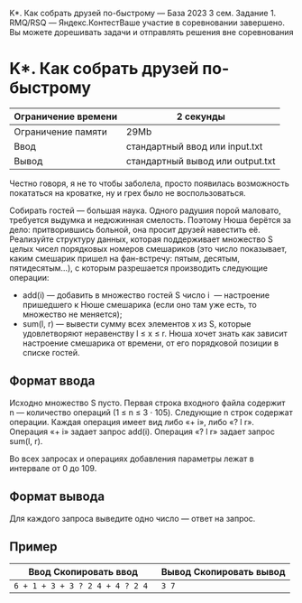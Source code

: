 K\*. Как собрать друзей по-быстрому — База 2023 3 сем. Задание 1. RMQ/RSQ — Яндекс.КонтестВаше участие в соревновании завершено. Вы можете дорешивать задачи и отправлять решения вне соревнования

# K\*. Как собрать друзей по-быстрому

| Ограничение времени | 2 секунды |
| --- | --- |
| Ограничение памяти | 29Mb |
| Ввод | стандартный ввод или input.txt |
| Вывод | стандартный вывод или output.txt |

Честно говоря, я не то чтобы заболела, просто появилась возможность покататься на кроватке, ну и грех было не воспользоваться.

Собирать гостей — большая наука. Одного радушия порой маловато, требуется выдумка и недюжинная смелость. Поэтому Нюша берётся
за дело: притворившись больной, она просит друзей навестить её. Реализуйте структуру данных, которая поддерживает множество
S целых чисел порядковых номеров смешариков (это число показывает, каким смешарик пришел на фан-встречу: пятым, десятым, пятидесятым…), с которым разрешается производить следующие операции:

- add(i) — добавить в множество гостей S число i  — настроение пришедшего к Нюше смешарика (если оно там уже есть, то множество не меняется);
- sum(l, r) — вывести сумму всех элементов x из S, которые удовлетворяют неравенству l ≤ x ≤ r. Нюша хочет знать как зависит настроение смешарика от времени, от его порядковой позиции в списке гостей.

## Формат ввода

Исходно множество S пусто. Первая строка входного файла содержит n — количество операций (1 ≤ n ≤ 3 ⋅ 105). Следующие n строк содержат операции. Каждая операция имеет вид либо «+ i», либо «? l r». Операция «+ i» задает запрос add(i). Операция «? l r» задает запрос sum(l, r).

Во всех запросах и операциях добавления параметры лежат в интервале от 0 до 109.

## Формат вывода

Для каждого запроса выведите одно число — ответ на запрос.

## Пример

| Ввод Скопировать ввод | Вывод Скопировать вывод |
| --- | --- |
| `6 + 1 + 3 + 3 ? 2 4 + 4 ? 2 4 ` | `3 7 ` |
